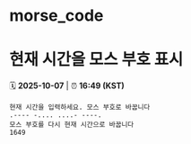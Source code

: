 # morse_code
# 현재 시간을 모스 부호 표시
<!-- MORSE_TIME_START -->
🗓️ **2025-10-07** | ⏰ **16:49 (KST)**

```
현재 시간을 입력하세요. 모스 부호로 바꿉니다
.---- -.... ....- ----.
모스 부호를 다시 현재 시간으로 바꿉니다
1649
```
<!-- MORSE_TIME_END -->
